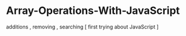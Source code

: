 # Array-Operations-With-JavaScript
additions , removing , searching
[ first trying about JavaScript ]
